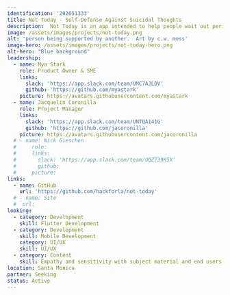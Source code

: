 ```yaml
---
identification: '202051333'
title: Not Today - Self-Defense Against Suicidal Thoughts
description:  Not Today is an app intended to help people wait out periods of suicidal thinking without acting on their thoughts.
image: /assets/images/projects/not-today.png
alt: 'person being supported by another.  Art by c.w. moss'
image-hero: /assets/images/projects/not-today-hero.png
alt-hero: "Blue background"
leadership:
  - name: Mya Stark
    role: Product Owner & SME
    links: 
      slack: 'https://app.slack.com/team/UMC7AJLDV'
      github: 'https://github.com/myastark'
    picture: https://avatars.githubusercontent.com/myastark
  - name: Jacquelin Coronilla
    role: Project Manager
    links: 
      slack: 'https://app.slack.com/team/UNTQA141G'
      github: 'https://github.com/jacoronilla'
    picture: https://avatars.githubusercontent.com/jacoronilla
  # - name: Nick Gieschen
  #     role: 
  #     links: 
  #       slack: 'https://app.slack.com/team/UQZ739K5X'
  #       github: 
  #     picture: 
links: 
  - name: GitHub
    url: 'https://github.com/hackforla/not-today'
  # - name: Site
  #  url: 
looking: 
  - category: Development
    skill: Flutter Development
  - category: Development
    skill: Mobile Development
    category: UI/UX
    skill: UI/UX
  - category: Content
    skill: Empathy and sensitivity with subject material and end users
location: Santa Monica
partner: Seeking
status: Active
---
```


